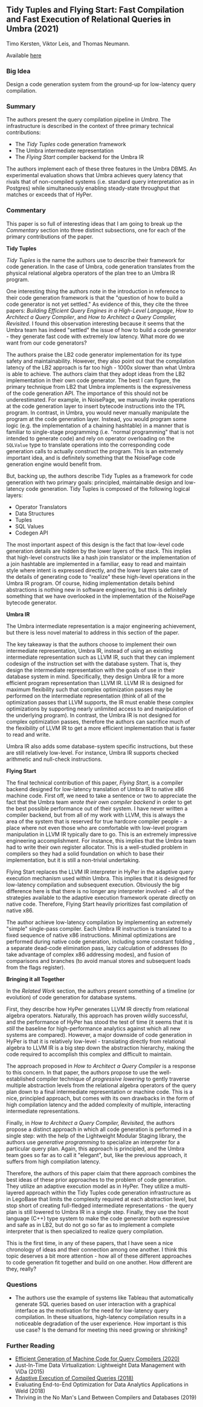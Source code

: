 ## Tidy Tuples and Flying Start: Fast Compilation and Fast Execution of Relational Queries in Umbra (2021)

Timo Kersten, Viktor Leis, and Thomas Neumann.

Available [here](http://db.in.tum.de/people/sites/kersten/Tidy%20Tuples%20and%20Flying%20Start%20Fast%20Compilation%20and%20Fast%20Execution%20of%20Relational%20Queries%20in%20Umbra.pdf)

### Big Idea

Design a code generation system from the ground-up for low-latency query compilation.

### Summary

The authors present the query compilation pipeline in _Umbra_. The infrastructure is described in the context of three primary technical contributions:
- The _Tidy Tuples_ code generation framework
- The Umbra intermediate representation
- The _Flying Start_ compiler backend for the Umbra IR

The authors implement each of these three features in the Umbra DBMS. An experimental evaluation shows that Umbra achieves query latency that rivals that of non-compiled systems (i.e. standard query interpretation as in Postgres) while simultaneously enabling steady-state throughput that matches or exceeds that of HyPer.

### Commentary

This paper is so full of interesting ideas that I am going to break up the _Commentary_ section into three distinct subsections, one for each of the primary contributions of the paper.

**Tidy Tuples**

_Tidy Tuples_ is the name the authors use to describe their framework for code generation. In the case of Umbra, code generation translates from the physical relational algebra operators of the plan tree to an Umbra IR program. 

One interesting thing the authors note in the introduction in reference to their code generation framework is that the "question of how to build a code generator is not yet settled." As evidence of this, they cite the three papers: _Building Efficient Query Engines in a High-Level Language_, _How to Architect a Query Compiler_, and _How to Architect a Query Compiler, Revisited_. I found this observation interesting because it seems that the Umbra team has indeed "settled" the issue of how to build a code generator - they generate fast code with extremely low latency. What more do we want from our code generators?

The authors praise the LB2 code generator implementation for its type safety and maintainability. However, they also point out that the compilation latency of the LB2 approach is far too high - 1000x slower than what Umbra is able to achieve. The authors claim that they adopt ideas from the LB2 implementation in their own code generator. The best I can figure, the primary technique from LB2 that Umbra implements is the expressiveness of the code generation API. The importance of this should not be underestimated. For example, in NoisePage, we manually invoke operations at the code generation layer to insert bytecode instructions into the TPL program. In contrast, in Umbra, you would never manually manipulate the program at the code generation layer. Instead, you would program some logic (e.g. the implementation of a chaining hashtable) in a manner that is familiar to single-stage programming (i.e. "normal programming" that is not intended to generate code) and rely on operator overloading on the `SQLValue` type to translate operations into the corresponding code generation calls to actually construct the program. This is an extremely important idea, and is definitely something that the NoisePage code generation engine would benefit from.

But, backing up, the authors describe Tidy Tuples as a framework for code generation with two primary goals: principled, maintainable design and low-latency code generation. Tidy Tuples is composed of the following logical layers:
- Operator Translators
- Data Structures
- Tuples
- SQL Values
- Codegen API

The most important aspect of this design is the fact that low-level code generation details are hidden by the lower layers of the stack. This implies that high-level constructs like a hash join translator or the implementation of a join hashtable are implemented in a familiar, easy to read and maintain style where intent is expressed directly, and the lower layers take care of the details of generating code to "realize" these high-level operations in the Umbra IR program. Of course, hiding implementation details behind abstractions is nothing new in software engineering, but this is definitely something that we have overlooked in the implementation of the NoisePage bytecode generator.

**Umbra IR**

The Umbra intermediate representation is a major engineering achievement, but there is less novel material to address in this section of the paper.

The key takeaway is that the authors choose to implement their own intermediate representation, Umbra IR, instead of using an existing intermediate representation such as LLVM IR, such that they can implement codesign of the instruction set with the database system. That is, they design the intermediate representation with the goals of use in their database system in mind. Specifically, they design Umbra IR for a more efficient program representation than LLVM IR. LLVM IR is designed for maximum flexibility such that complex optimization passes may be performed on the intermediate representation (think of all of the optimization passes that LLVM supports, the IR must enable these complex optimizations by supporting nearly unlimited access to and manipulation of the underlying program). In contrast, the Umbra IR is not designed for complex optimization passes, therefore the authors can sacrifice much of the flexibility of LLVM IR to get a more efficient implementation that is faster to read and write.

Umbra IR also adds some database-system specific instructions, but these are still relatively low-level. For instance, Umbra IR supports checked arithmetic and null-check instructions.

**Flying Start**

The final technical contribution of this paper, _Flying Start_, is a compiler backend designed for low-latency translation of Umbra IR to native x86 machine code. First off, we need to take a sentence or two to appreciate the fact that the Umbra team _wrote their own compiler backend_ in order to get the best possible performance out of their system. I have never written a compiler backend, but from all of my work with LLVM, this is always the area of the system that is reserved for true hardcore compiler people - a place where not even those who are comfortable with low-level program manipulation in LLVM IR typically dare to go. This is an extremely impressive engineering accomplishment. For instance, this implies that the Umbra team had to write their own register allocator. This is a well-studied problem in compilers so they had a solid foundation on which to base their implementation, but it is still a non-trivial undertaking.

Flying Start replaces the LLVM IR interpreter in HyPer in the adaptive query execution mechanism used within Umbra. This implies that it is designed for low-latency compilation and subsequent execution. Obviously the big difference here is that there is no longer any interpreter involved - all of the strategies available to the adaptive execution framework operate directly on native code. Therefore, Flying Start heavily prioritizes fast compilation of native x86.

The author achieve low-latency compilation by implementing an extremely "simple" single-pass compiler. Each Umbra IR instruction is translated to a fixed sequence of native x86 instructions. Minimal optimizations are performed during native code generation, including some constant folding , a separate dead-code elimination pass, lazy calculation of addresses (to take advantage of complex x86 addressing modes), and fusion of comparisons and branches (to avoid manual stores and subsequent loads from the flags register).

**Bringing it all Together**

In the _Related Work_ section, the authors present something of a timeline (or evolution) of code generation for database systems. 

First, they describe how HyPer generates LLVM IR directly from relational algebra operators. Naturally, this approach has proven wildly successful, and the performance of HyPer has stood the test of time (it seems that it is _still_ the baseline for high-performance analytics against which all new systems are compared). However, a major downside of code generation in HyPer is that it is relatively low-level - translating directly from relational algebra to LLVM IR is a big step down the abstraction hierarchy, making the code required to accomplish this complex and difficult to maintain. 

The approach proposed in _How to Architect a Query Compiler_ is a response to this concern. In that paper, the authors propose to use the well-established compiler technique of _progressive lowering_ to gently traverse multiple abstraction levels from the relational algebra operators of the query plan down to a final intermediate representation or machine code. This is a nice, principled approach, but comes with its own drawbacks in the form of high compilation latency and the added complexity of multiple, interacting intermediate representations. 

Finally, in _How to Architect a Query Compiler, Revisited_, the authors propose a distinct approach in which all code generation is performed in a single step: with the help of the Lightweight Modular Staging library, the authors use _generative programming_ to specialize an interpreter for a particular query plan. Again, this approach is principled, and the Umbra team goes so far as to call it "elegant", but, like the previous approach, it suffers from high compilation latency.

Therefore, the authors of this paper claim that there approach combines the best ideas of these prior approaches to the problem of code generation. They utilize an adaptive execution model as in HyPer. They utilize a multi-layered approach within the Tidy Tuples code generation infrastructure as in LegoBase that limits the complexity required at each abstraction level, but stop short of creating full-fledged intermediate representations - the query plan is still lowered to Umbra IR in a single step. Finally, they use the host language (C++) type system to make the code generator both expressive and safe as in LB2, but do not go so far as to implement a complete interpreter that is then specialized to realize query compilation.

This is the first time, in any of these papers, that I have seen a nice chronology of ideas and their connection among one another. I think this topic deserves a bit more attention - how all of these different approaches to code generation fit together and build on one another. How different are they, really?

### Questions

- The authors use the example of systems like Tableau that automatically generate SQL queries based on user interaction with a graphical interface as the motivation for the need for low-latency query compilation. In these situations, high-latency compilation results in a noticeable degradation of the user experience. How important is this use case? Is the demand for meeting this need growing or shrinking?

### Further Reading

- [Efficient Generation of Machine Code for Query Compilers (2020)](EfficientGenerationFlounderIR.md)
- Just-In-Time Data Virtualization: Lightweight Data Management with ViDa (2015)
- [Adaptive Execution of Compiled Queries (2018)](AdaptiveExecutionCompiledQueries.md)
- Evaluating End-to-End Optimization for Data Analytics Applications in Weld (2018)
- Thriving in the No Man's Land Between Compilers and Databases (2019)

